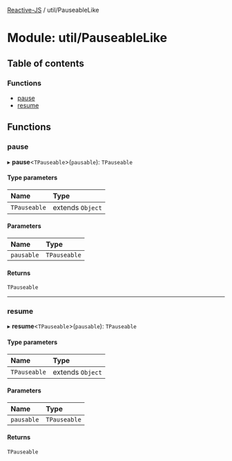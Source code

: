 [Reactive-JS](../README.md) / util/PauseableLike

# Module: util/PauseableLike

## Table of contents

### Functions

- [pause](util_PauseableLike.md#pause)
- [resume](util_PauseableLike.md#resume)

## Functions

### pause

▸ **pause**<`TPauseable`\>(`pausable`): `TPauseable`

#### Type parameters

| Name | Type |
| :------ | :------ |
| `TPauseable` | extends `Object` |

#### Parameters

| Name | Type |
| :------ | :------ |
| `pausable` | `TPauseable` |

#### Returns

`TPauseable`

___

### resume

▸ **resume**<`TPauseable`\>(`pausable`): `TPauseable`

#### Type parameters

| Name | Type |
| :------ | :------ |
| `TPauseable` | extends `Object` |

#### Parameters

| Name | Type |
| :------ | :------ |
| `pausable` | `TPauseable` |

#### Returns

`TPauseable`

